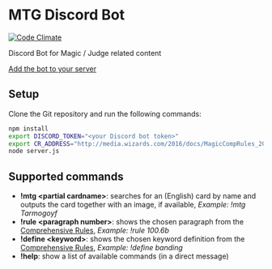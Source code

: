 # MTG Discord Bot
[![Code Climate](https://codeclimate.com/github/bra1n/judgebot/badges/gpa.svg)](https://codeclimate.com/github/bra1n/judgebot)

Discord Bot for Magic / Judge related content

[Add the bot to your server](https://discordapp.com/oauth2/authorize?client_id=240537940378386442&scope=bot)

## Setup

Clone the Git repository and run the following commands:
```sh
npm install
export DISCORD_TOKEN="<your Discord bot token>"
export CR_ADDRESS="http://media.wizards.com/2016/docs/MagicCompRules_20160930.txt"
node server.js
```

## Supported commands

- **!mtg \<partial cardname\>**: searches for an (English) card by name and outputs the card together with an image, if available, *Example: !mtg Tarmogoyf*
- **!rule \<paragraph number\>**: shows the chosen paragraph from the [Comprehensive Rules](https://rules.wizards.com/rulebook.aspx?game=Magic&category=Game+Rules), *Example: !rule 100.6b*
- **!define \<keyword\>**: shows the chosen keyword definition from the [Comprehensive Rules](https://rules.wizards.com/rulebook.aspx?game=Magic&category=Game+Rules), *Example: !define banding*
- **!help**: show a list of available commands (in a direct message)
